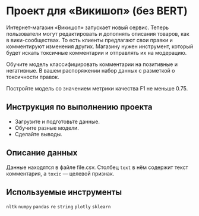 # Проект для «Викишоп» (без BERT)
Интернет-магазин «Викишоп» запускает новый сервис. Теперь пользователи могут редактировать и дополнять описания товаров, как в вики-сообществах. То есть клиенты предлагают свои правки и комментируют изменения других. Магазину нужен инструмент, который будет искать токсичные комментарии и отправлять их на модерацию.

Обучите модель классифицировать комментарии на позитивные и негативные. В вашем распоряжении набор данных с разметкой о токсичности правок.

Постройте модель со значением метрики качества F1 не меньше 0.75.

## Инструкция по выполнению проекта

- Загрузите и подготовьте данные.
- Обучите разные модели.
- Сделайте выводы.


## Описание данных

Данные находятся в файле file.csv. Столбец `text` в нём содержит текст комментария, а `toxic` — целевой признак.

## Используемые инструменты

`nltk` `numpy` `pandas` `re` `string` `plotly` `sklearn`

